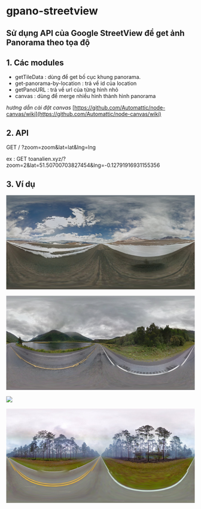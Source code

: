 # gpano-streetview

## Sử dụng API của Google StreetView để get ảnh Panorama theo tọa độ 

## 1. Các modules
- getTileData : dùng để get bố cục khung panorama.
- get-panorama-by-location : trả về id của location
- getPanoURL : trả về url của từng hình nhỏ 
- canvas : dùng để merge nhiều hình thành hình panorama

*hướng dẫn cài đặt canvas* [https://github.com/Automattic/node-canvas/wiki](https://github.com/Automattic/node-canvas/wiki)

## 2. API
GET / ?zoom=zoom&lat=lat&lng=lng

ex : GET toanalien.xyz/?zoom=2&lat=51.50700703827454&lng=-0.12791916931155356

## 3. Ví dụ

![](img/img-1.png)

![](img/img-2.png)

![](img/img-3.png)

![](img/img-4.png)
